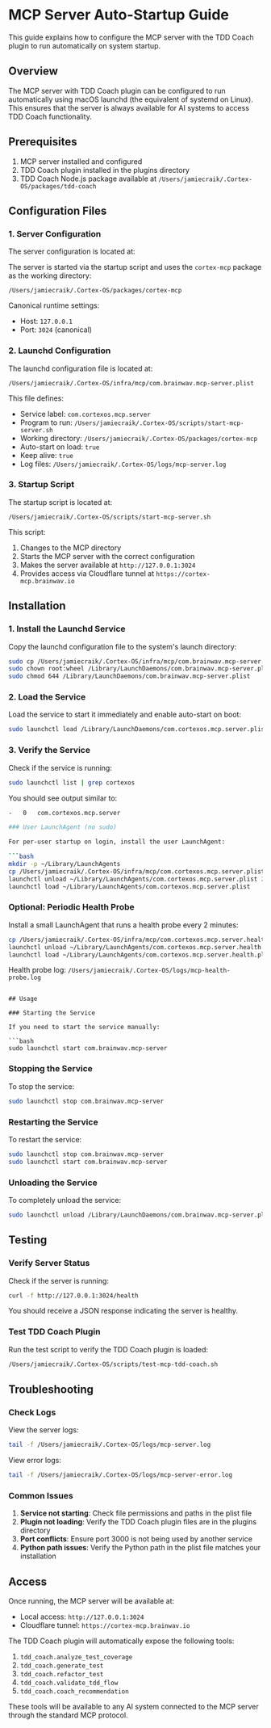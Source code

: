 # MCP Server Auto-Startup Guide

This guide explains how to configure the MCP server with the TDD Coach plugin to run automatically on system startup.

## Overview

The MCP server with TDD Coach plugin can be configured to run automatically using macOS launchd (the equivalent of systemd on Linux). This ensures that the server is always available for AI systems to access TDD Coach functionality.

## Prerequisites

1. MCP server installed and configured
2. TDD Coach plugin installed in the plugins directory
3. TDD Coach Node.js package available at `/Users/jamiecraik/.Cortex-OS/packages/tdd-coach`

## Configuration Files

### 1. Server Configuration

The server configuration is located at:

The server is started via the startup script and uses the `cortex-mcp` package as the working directory:

```text
/Users/jamiecraik/.Cortex-OS/packages/cortex-mcp
```

Canonical runtime settings:

- Host: `127.0.0.1`
- Port: `3024` (canonical)

### 2. Launchd Configuration

The launchd configuration file is located at:

```
/Users/jamiecraik/.Cortex-OS/infra/mcp/com.brainwav.mcp-server.plist
```

This file defines:

- Service label: `com.cortexos.mcp.server`
- Program to run: `/Users/jamiecraik/.Cortex-OS/scripts/start-mcp-server.sh`
- Working directory: `/Users/jamiecraik/.Cortex-OS/packages/cortex-mcp`
- Auto-start on load: `true`
- Keep alive: `true`
- Log files: `/Users/jamiecraik/.Cortex-OS/logs/mcp-server.log`

### 3. Startup Script

The startup script is located at:

```
/Users/jamiecraik/.Cortex-OS/scripts/start-mcp-server.sh
```

This script:

1. Changes to the MCP directory
2. Starts the MCP server with the correct configuration
3. Makes the server available at `http://127.0.0.1:3024`
4. Provides access via Cloudflare tunnel at `https://cortex-mcp.brainwav.io`

## Installation

### 1. Install the Launchd Service

Copy the launchd configuration file to the system's launch directory:

```bash
sudo cp /Users/jamiecraik/.Cortex-OS/infra/mcp/com.brainwav.mcp-server.plist /Library/LaunchDaemons/
sudo chown root:wheel /Library/LaunchDaemons/com.brainwav.mcp-server.plist
sudo chmod 644 /Library/LaunchDaemons/com.brainwav.mcp-server.plist
```

### 2. Load the Service

Load the service to start it immediately and enable auto-start on boot:

```bash
sudo launchctl load /Library/LaunchDaemons/com.cortexos.mcp.server.plist
```

### 3. Verify the Service

Check if the service is running:

```bash
sudo launchctl list | grep cortexos
```

You should see output similar to:

```bash
-   0   com.cortexos.mcp.server

### User LaunchAgent (no sudo)

For per-user startup on login, install the user LaunchAgent:

```bash
mkdir -p ~/Library/LaunchAgents
cp /Users/jamiecraik/.Cortex-OS/infra/mcp/com.cortexos.mcp.server.plist ~/Library/LaunchAgents/
launchctl unload ~/Library/LaunchAgents/com.cortexos.mcp.server.plist 2>/dev/null || true
launchctl load ~/Library/LaunchAgents/com.cortexos.mcp.server.plist
```

### Optional: Periodic Health Probe

Install a small LaunchAgent that runs a health probe every 2 minutes:

```bash
cp /Users/jamiecraik/.Cortex-OS/infra/mcp/com.cortexos.mcp.server.health.plist ~/Library/LaunchAgents/
launchctl unload ~/Library/LaunchAgents/com.cortexos.mcp.server.health.plist 2>/dev/null || true
launchctl load ~/Library/LaunchAgents/com.cortexos.mcp.server.health.plist
```

Health probe log: `/Users/jamiecraik/.Cortex-OS/logs/mcp-health-probe.log`

```

## Usage

### Starting the Service

If you need to start the service manually:

```bash
sudo launchctl start com.brainwav.mcp-server
```

### Stopping the Service

To stop the service:

```bash
sudo launchctl stop com.brainwav.mcp-server
```

### Restarting the Service

To restart the service:

```bash
sudo launchctl stop com.brainwav.mcp-server
sudo launchctl start com.brainwav.mcp-server
```

### Unloading the Service

To completely unload the service:

```bash
sudo launchctl unload /Library/LaunchDaemons/com.brainwav.mcp-server.plist
```

## Testing

### Verify Server Status

Check if the server is running:

```bash
curl -f http://127.0.0.1:3024/health
```

You should receive a JSON response indicating the server is healthy.

### Test TDD Coach Plugin

Run the test script to verify the TDD Coach plugin is loaded:

```bash
/Users/jamiecraik/.Cortex-OS/scripts/test-mcp-tdd-coach.sh
```

## Troubleshooting

### Check Logs

View the server logs:

```bash
tail -f /Users/jamiecraik/.Cortex-OS/logs/mcp-server.log
```

View error logs:

```bash
tail -f /Users/jamiecraik/.Cortex-OS/logs/mcp-server-error.log
```

### Common Issues

1. **Service not starting**: Check file permissions and paths in the plist file
2. **Plugin not loading**: Verify the TDD Coach plugin files are in the plugins directory
3. **Port conflicts**: Ensure port 3000 is not being used by another service
4. **Python path issues**: Verify the Python path in the plist file matches your installation

## Access

Once running, the MCP server will be available at:

- Local access: `http://127.0.0.1:3024`
- Cloudflare tunnel: `https://cortex-mcp.brainwav.io`

The TDD Coach plugin will automatically expose the following tools:

1. `tdd_coach.analyze_test_coverage`
2. `tdd_coach.generate_test`
3. `tdd_coach.refactor_test`
4. `tdd_coach.validate_tdd_flow`
5. `tdd_coach.coach_recommendation`

These tools will be available to any AI system connected to the MCP server through the standard MCP protocol.
